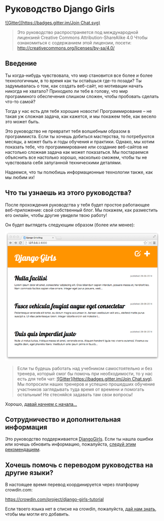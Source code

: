 # Руководство Django Girls

[![Gitter](https://badges.gitter.im/Join Chat.svg)](https://gitter.im/DjangoGirls/tutorial?utm_source=badge&utm_medium=badge&utm_campaign=pr-badge&utm_content=badge)

> Это руководство распространяется под международной лицензией Creative Commons Attribution-ShareAlike 4.0 Чтобы ознакомиться с содержанием этой лицензии, посети: http://creativecommons.org/licenses/by-sa/4.0/

## Введение

Ты когда-нибудь чувствовала, что мир становится все более и более технологичным, в то время как ты остаёшься где-то позади? Ты задумывалась о том, как создать веб-сайт, но мотивации начать никогда не хватало? Приходило ли тебе в голову, что мир программного обеспечения слишком сложен, чтобы пробовать сделать что-то самой?

Тогда у нас есть для тебя хорошие новости! Программирование – не такая уж сложная задача, как кажется, и мы покажем тебе, как весело это может быть.

Это руководство не превратит тебя волшебным образом в программиста. Если ты хочешь добиться мастерства, то потребуются месяцы, а может быть и годы обучения и практики. Однако, мы хотим показать тебе, что программирование или создание веб-сайтов не настолько сложная задача как может показаться. Мы постараемся объяснить все настолько хорошо, насколько сможем, чтобы ты не чувствовала себя запуганной техническими деталями.

Надеемся, что ты полюбишь информационные технологии также, как мы любим их!

## Что ты узнаешь из этого руководства?

После прохождения руководства у тебя будет простое работающее веб-приложение: свой собственный блог. Мы покажем, как разместить его онлайн, чтобы другие увидели твою работу!

Он будет выглядеть следующим образом (более или менее):

![Рисунок 0.1](images/application.png)

> Если ты будешь работать над учебником самостоятельно и без тренера, который смог бы помочь при необходимости, то у нас есть для тебя чат: [!\[Gitter\](https://badges.gitter.im/Join Chat.svg)](https://gitter.im/DjangoGirls/tutorial?utm_source=badge&utm_medium=badge&utm_campaign=pr-badge&utm_content=badge). Мы попросили наших тренеров и успешно прошедших обучение участников заглядывать туда время от времени и помогать остальным! Не стесняйся задавать там свои вопросы!

Хорошо, [давай начнем с начала...][3]

 [3]: ./how_the_internet_works/README.md

## Сотрудничество и дополнительная информация

Это руководство поддерживается [DjangoGirls][4]. Если ты нашла ошибки или хочешь обновить информацию, пожалуйста, [следуй этим рекомендациям][5].

 [4]: http://djangogirls.org/
 [5]: https://github.com/DjangoGirls/tutorial/blob/master/README.md

## Хочешь помочь с переводом руководства на другие языки?

В настоящее время перевод координируется через платформу crowdin.com:

https://crowdin.com/project/django-girls-tutorial

Если твоего языка нет в списке на crowdin, пожалуйста, [дай нам знать][6], чтобы мы могли его добавить.

 [6]: https://github.com/DjangoGirls/tutorial/issues/new

